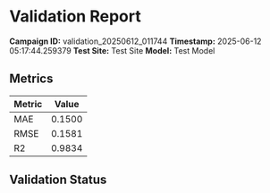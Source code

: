 # Validation Report

**Campaign ID:** validation_20250612_011744
**Timestamp:** 2025-06-12 05:17:44.259379
**Test Site:** Test Site
**Model:** Test Model

## Metrics

| Metric | Value |
|--------|-------|
| MAE | 0.1500 |
| RMSE | 0.1581 |
| R2 | 0.9834 |

## Validation Status

